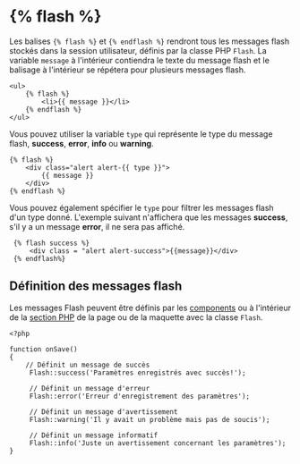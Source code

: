 # {% flash %}

Les balises `{% flash %}` et `{% endflash %}` rendront tous les messages flash stockés dans la session utilisateur, définis par la classe PHP `Flash`.
La variable `message` à l'intérieur contiendra le texte du message flash et le balisage à l'intérieur se répétera pour plusieurs messages flash.

    <ul>
        {% flash %}
            <li>{{ message }}</li>
        {% endflash %}
    </ul>

Vous pouvez utiliser la variable `type` qui représente le type du message flash, **success**, **error**, **info** ou **warning**.

    {% flash %}
        <div class="alert alert-{{ type }}">
            {{ message }}
        </div>
    {% endflash %}

Vous pouvez également spécifier le `type` pour filtrer les messages flash d'un type donné.
L'exemple suivant n'affichera que les messages **success**, s'il y a un message **error**, il ne sera pas affiché.

     {% flash success %}
         <div class = "alert alert-success">{{message}}</div>
     {% endflash%}

## Définition des messages flash

Les messages Flash peuvent être définis par les [components](../cms/components)
ou à l'intérieur de la [section PHP](../cms/themes#php-section) de la page ou de la maquette avec la classe `Flash`.

    <?php

    function onSave()
    {
        // Définit un message de succès
         Flash::success('Paramètres enregistrés avec succès!');

         // Définit un message d'erreur
         Flash::error('Erreur d'enregistrement des paramètres');

         // Définit un message d'avertissement
         Flash::warning('Il y avait un problème mais pas de soucis');

         // Définit un message informatif
         Flash::info('Juste un avertissement concernant les paramètres');
    }

